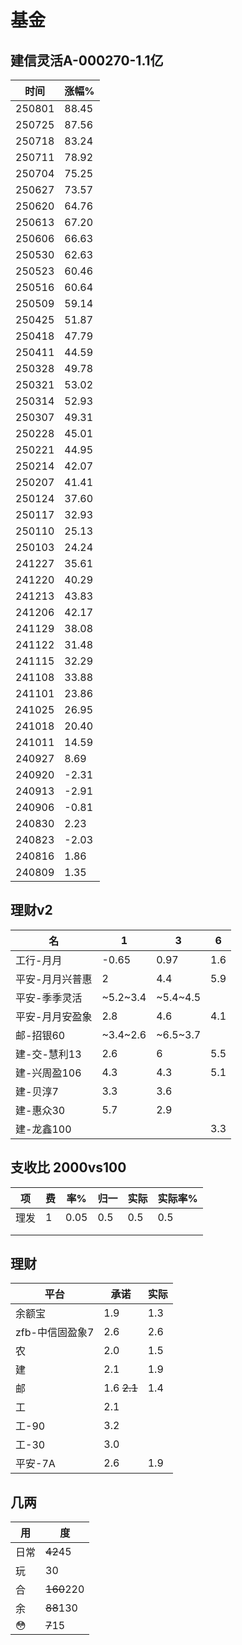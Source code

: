 # 基金
## 建信灵活A-000270-1.1亿
时间|涨幅%
-|-
250801|88.45
250725|87.56
250718|83.24
250711|78.92
250704|75.25
250627|73.57
250620|64.76
250613|67.20
250606|66.63
250530|62.63
250523|60.46
250516|60.64
250509|59.14
250425|51.87
250418|47.79
250411|44.59
250328|49.78
250321|53.02
250314|52.93
250307|49.31
250228|45.01
250221|44.95
250214|42.07
250207|41.41
250124|37.60
250117|32.93
250110|25.13
250103|24.24
241227|35.61
241220|40.29
241213|43.83
241206|42.17
241129|38.08
241122|31.48
241115|32.29
241108|33.88
241101|23.86
241025|26.95
241018|20.40
241011|14.59
240927|8.69
240920|-2.31
240913|-2.91
240906|-0.81
240830|2.23
240823|-2.03
240816|1.86
240809|1.35






## 理财v2
|名|1|3|6|
|-|-|-|-|
|工行-月月|-0.65|0.97|1.6|
|平安-月月兴普惠|2|4.4|5.9|
|平安-季季灵活|~5.2~3.4|~5.4~4.5||
|平安-月月安盈象|2.8|4.6|4.1|
|邮-招银60|~3.4~2.6|~6.5~3.7||
|建-交-慧利13|2.6|6|5.5|
建-兴周盈106|4.3|4.3|5.1|
|建-贝淳7|3.3|3.6||
|建-惠众30|5.7|2.9||
|建-龙鑫100|||3.3|

## 支收比 2000vs100
|项|费|率%|归一|实际|实际率%|
|-|-|-|-|-|-|
|理发|1|0.05|0.5|0.5|0.5|
|||||||
|||||||


## 理财
|平台|承诺|实际|
|---|---|---|
|余额宝|1.9|1.3
|zfb-中信固盈象7|2.6|2.6
|农|2.0|1.5
|建|2.1|1.9
|邮|1.6 ~~2.1~~|1.4
|工|2.1|
|工-90|3.2|
|工-30|3.0|
|平安-7A|2.6|1.9|


## 几两
|用|度|
|--|--|
|日常|~~42~~45|
|玩|30|
|合|~~160~~220|
|余|~~88~~130|
|😳|~~7~~15|

